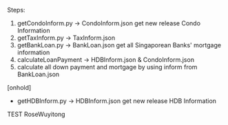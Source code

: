 Steps:

1. getCondoInform.py -> CondoInform.json
get new release Condo Information
2. getTaxInform.py -> TaxInform.json
3. getBankLoan.py -> BankLoan.json
get all Singaporean Banks' mortgage information
4. calculateLoanPayment -> HDBInform.json & CondoInform.json
5. calculate all down payment and mortgage by using inform from BankLoan.json

[onhold]
- getHDBInform.py -> HDBInform.json 
get new release HDB Information


TEST RoseWuyitong
